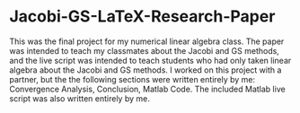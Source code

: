 # Jacobi-GS-LaTeX-Research-Paper
This was the final project for my numerical linear algebra class. The paper was intended to teach my classmates about the Jacobi and GS methods, and the live script was intended to teach students who had only taken linear algebra about the Jacobi and GS methods.  I worked on this project with a partner, but the the following sections were written entirely by me: Convergence Analysis, Conclusion, Matlab Code. The included Matlab live script was also written entirely by me.
